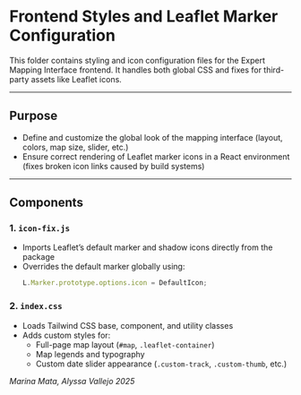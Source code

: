 # Frontend Styles and Leaflet Marker Configuration

This folder contains styling and icon configuration files for the Expert Mapping Interface frontend. It handles both global CSS and fixes for third-party assets like Leaflet icons.

---

## Purpose

- Define and customize the global look of the mapping interface (layout, colors, map size, slider, etc.)
- Ensure correct rendering of Leaflet marker icons in a React environment (fixes broken icon links caused by build systems)

---

## Components

### 1. `icon-fix.js`
- Imports Leaflet’s default marker and shadow icons directly from the package
- Overrides the default marker globally using:
  ```js
  L.Marker.prototype.options.icon = DefaultIcon;

### 2. `index.css`
- Loads Tailwind CSS base, component, and utility classes
- Adds custom styles for:
  - Full-page map layout (`#map`, `.leaflet-container`)
  - Map legends and typography
  - Custom date slider appearance (`.custom-track`, `.custom-thumb`, etc.)

*Marina Mata, Alyssa Vallejo 2025*